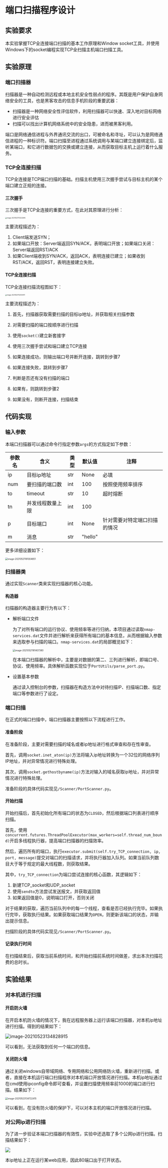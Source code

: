 # 端口扫描程序设计

## 实验要求

本实验掌握TCP全连接端口扫描的基本工作原理和Window socket工具，并使用Windows下的socket编程实现TCP全扫描主机端口扫描工具。

## 实验原理

### 端口扫描器

扫描器是一种自动检测远程或本地主机安全性弱点的程序。其既是用户保护自身网络安全的工具，也是黑客攻击的信息手机阶段的重要武器：

* 扫描器是一种网络安全性评估软件，利用扫描器可以快速、深入地对目标网络进行安全评估
* 扫描可以找出计算机网络系统中的安全隐患，进而被黑客利用。

端口是网络通信进程与外界通讯交流的出口，可被命名和寻址，可以认为是网络通信进程的一种标识符。端口扫描至进程通过系统调用与某端口建立连接绑定后，监听某端口，和它进行数据包的交换或建立连接，从而获取目标主机上运行着什么服务。

### TCP全连接扫描

TCP全连接是TCP端口扫描的基础。扫描主机使用三次握手尝试与目标主机的某个端口建立正规的连接。

#### 三次握手

三次握手是TCP全连接的重要方式，在此对其原理进行分析：

<img src="E:\YH\大三下\网络攻防\实验报告\端口扫描程序设计\端口扫描程序设计.assets\image-20210521113222845.png" alt="image-20210521113222845" style="zoom:33%;" />

主要流程描述为：

1. Client端发送SYN；
2. 如果端口开放：Server端返回SYN/ACK，表明端口开放；如果端口关闭：Server端返回RST/ACK
3. 如果Client端收到SYN/ACK，返回ACK，表明连接已建立；如果收到RST/ACK，返回RST，表明连接建立失败。

#### TCP全连接扫描

TCP全连接扫描流程图如下：

<img src="E:\YH\大三下\网络攻防\实验报告\端口扫描程序设计\端口扫描程序设计.assets\image-20210521112030411.png" alt="image-20210521112030411" style="zoom: 33%;" align="center" />

主要流程描述为：

1. 首先，扫描器获取需要扫描的目标ip地址，并获取相关扫描参数

2. 对需要扫描的端口按顺序进行扫描

3. 使用`socket()`建立新套接字
4. 使用三次握手尝试和端口建立TCP连接
5. 如果连接成功，则输出端口号并断开连接，跳转到步骤7
6. 如果连接失败，跳转到步骤7
7. 判断是否还有没有扫描的端口
8. 如果有，则跳转到步骤2
9. 如果没有，则断开连接，扫描结束

## 代码实现

### 输入参数

本端口扫描器可以通过命令行指定参数`args`的方式指定如下参数：

| 参数名 | 含义             | 类型 | 默认值  | 注释                         |
| ------ | ---------------- | ---- | ------- | ---------------------------- |
| ip     | 目标ip地址       | str  | None    | 必填                         |
| num    | 要扫描的端口数   | int  | 100     | 按照使用频率排序             |
| to     | timeout          | str  | 10      | 超时熔断                     |
| tn     | 并发线程数量上限 | int  | 100     |                              |
| p      | 目标端口         | int  | None    | 针对需要对特定端口扫描的情况 |
| m      | 消息             | str  | "hello" |                              |

更多详细设置如下：

<img src="E:\YH\大三下\网络攻防\实验报告\端口扫描程序设计\端口扫描程序设计.assets\image-20210521181004651.png" alt="image-20210521181004651" style="zoom:50%;" />

### 扫描器类

通过实现`Scanner`类来实现扫描器的核心功能。

#### 构造器

扫描器的构造器主要行为有以下：

* 解析端口文件

  为了对所有端口的运行协议、使用频率等进行归纳，本项目通过读取`nmap-services.dat`文件并进行解析来获得所有端口的基本信息，从而根据输入参数来选取参与扫描的端口。`nmap-services.dat`的局部概览如下：

  <img src="E:\YH\大三下\网络攻防\实验报告\端口扫描程序设计\端口扫描程序设计.assets\image-20210521181407380.png" alt="image-20210521181407380" style="zoom:50%;" />

  在本端口扫描器的解析中，主要是对数据的第二、三列进行解析，即端口号、协议、使用频率。具体解析函数实现位于`PortUtils/parse_port.py`。

* 设置基本参数

  通过读入控制台的参数，扫描器在构造方法中对待扫描IP、扫描端口数、指定端口等参数进行了设定。

### 端口扫描

在正式的端口扫描中，端口扫描器主要按照以下流程进行工作。

#### 准备阶段

在准备阶段，主要对需要扫描的域名或者ip地址进行格式审查和存在性审查。

首先，调用`socket.inet_aton(ip)`方法将输入ip地址转换为一个32位的网络序列IP地址，并对异常情况进行特殊处理。

其次，调用`socket.gethostbyname(ip)`方法对输入的域名获取ip地址，并对异常情况进行特殊处理。

准备阶段的具体代码实现见`/Scanner/PortScanner.py`。

#### 开始扫描

开始扫描后，首先初始化所有端口的状态为`CLOSED`，然后根据端口列表进行顺序扫描。

首先，使用`concurrent.futures.ThreadPoolExecutor(max_workers=self.thread_num_bound)`开启多线程执行器，提高端口扫描器的扫描效率。

然后，遍历所有的端口，执行`executor.submit(self.try_TCP_connection, ip, port, message)`提交对端口的扫描请求，并将执行器加入队列。如果当前队列数目大于等于规定的最大线程数，则获取结果。

其中，`try_TCP_connection`为端口尝试连接的核心函数，其逻辑如下：

1. 新建TCP_socket和UDP_socket
2. 使用`sendto`方法尝试发送报文，并获取返回值
3. 如果返回值是0，说明端口打开，否则关闭

对于结果的获取，遍历当前队列中的每一个线程，查看是否已经执行完毕。如果执行完毕，获取执行结果。如果获取端口结果为`OPEN`，则更新该端口的状态，并输出提示信息。

扫描阶段的具体代码实现见`/Scanner/PortScanner.py`。

#### 记录执行时间

在扫描结束后，获取当前系统时间，和开始扫描前系统时间做差，求出本次扫描花费的总时长。

## 实验结果

### 对本机进行扫描

#### 开启防火墙

在开启本机防火墙的情况下，我在远程服务器上运行该端口扫描器，对本机ip地址进行扫描。得到的结果如下：

![image-20210523134828915](E:\YH\大三下\网络攻防\实验报告\端口扫描程序设计\端口扫描程序设计.assets\image-20210523134828915.png)

可以看到，无法获取到任何一个端口的信息。

#### 关闭防火墙

通过关闭windows自带域网络、专用网络和公用网络防火墙，重新进行扫描。或者，直接在本机运行端口扫描程序对本机端口开放情况进行扫描。本机ip地址通过在cmd使用ipconfig命令即可查看，并设置扫描使用频率前1000的端口进行扫描。结果如下：

<img src="E:\YH\大三下\网络攻防\实验报告\端口扫描程序设计\端口扫描程序设计.assets\image-20210523134722415.png" alt="image-20210523134722415" style="zoom: 50%;" />

可以看到，在没有防火墙的保护下，可以对本主机的端口开放情况进行扫描。

### 对公网ip进行扫描

为了进一步验证本端口扫描器的有效性，实验中还选取了多个公网ip进行扫描。扫描结果如下：

![](E:\YH\大三下\网络攻防\实验报告\端口扫描程序设计\console2.png)

本ip地址上正在运行某web应用，因此80端口出于打开状态。